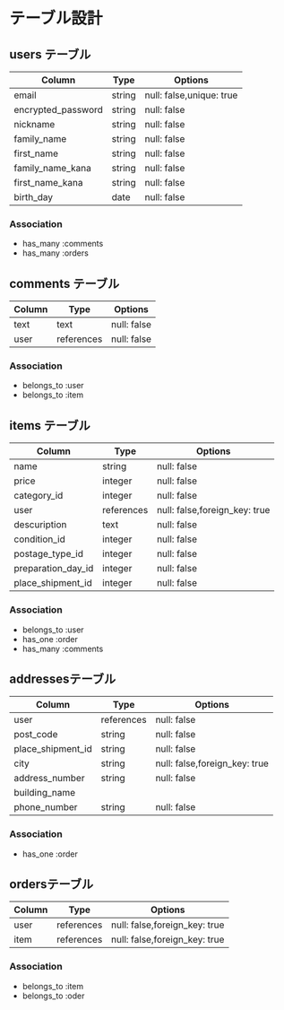 # テーブル設計

## users テーブル

| Column             | Type   | Options                 |
| ------------------ | ------ | ----------------------- |
| email              | string | null: false,unique: true|
| encrypted_password | string | null: false             |
| nickname           | string | null: false             |
| family_name        | string | null: false             |
| first_name         | string | null: false             |
| family_name_kana   | string | null: false             |
| first_name_kana    | string | null: false             |
| birth_day          | date   | null: false             |


### Association

- has_many :comments
- has_many :orders

## comments テーブル

| Column      | Type      | Options     |
| ----------- | --------- | ----------- |
| text        | text      | null: false |
| user        | references| null: false |

### Association

- belongs_to :user
- belongs_to :item

## items テーブル

| Column              | Type      | Options                       |
| ------------------- | --------- | ----------------------------- |
| name                | string    | null: false                   |
| price               | integer   | null: false                   |
| category_id         | integer   | null: false                   |
| user                | references| null: false,foreign_key: true |
| descuription        | text      | null: false                   |
| condition_id        | integer   | null: false                   |
| postage_type_id     | integer   | null: false                   |
| preparation_day_id  | integer   | null: false                   |
| place_shipment_id   | integer   | null: false                   |

### Association

- belongs_to :user
- has_one :order
- has_many :comments

## addressesテーブル

| Column            | Type       | Options                       |
| ----------------- | ---------- | ----------------------------- |
| user              | references | null: false                   |
| post_code         | string     | null: false                   |
| place_shipment_id | string     | null: false                   |
| city              | string     | null: false,foreign_key: true |
| address_number    | string     | null: false                   |
| building_name     |            |                               |
| phone_number      | string     | null: false                   |

### Association
- has_one :order


## ordersテーブル

| Column        | Type       | Options                       |
| ------------- | ---------- | ----------------------------- |
| user          | references | null: false,foreign_key: true |
| item          | references | null: false,foreign_key: true |

### Association
- belongs_to :item
- belongs_to :oder
